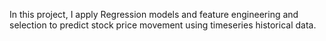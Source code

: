 In this project, I apply Regression models and feature engineering and selection to predict stock price movement using timeseries historical data. 
